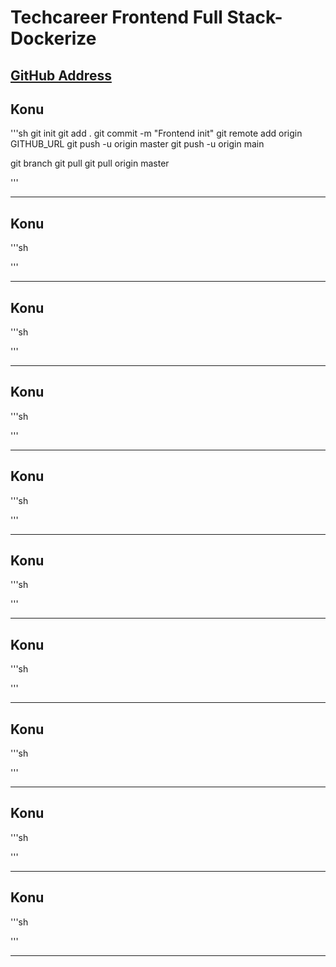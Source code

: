 # Techcareer Frontend Full Stack- Dockerize
[GitHub Address]()
---

## Konu
'''sh
git init
git add .
git commit -m "Frontend init"
git remote add origin GITHUB_URL
git push -u origin master
git push -u origin main

git branch
git pull
git pull origin master

'''

---

## Konu
'''sh

'''

---

## Konu
'''sh

'''

---

## Konu
'''sh

'''

---

## Konu
'''sh

'''

---

## Konu
'''sh

'''

---

## Konu
'''sh

'''

---

## Konu
'''sh

'''

---

## Konu
'''sh

'''

---

## Konu
'''sh

'''

---
